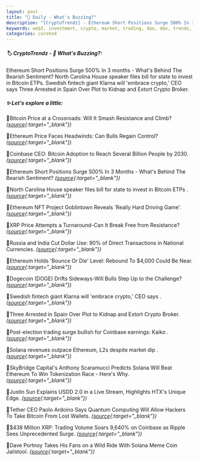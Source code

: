 ```yaml
---
layout: post
title: "🌅 Daily - What's Buzzing?"
description: "[CryptoTrendz] - Ethereum Short Positions Surge 500% In 3 months - What's Behind The Bearish Sentiment? North Carolina House speaker files bill for state to invest in Bitcoin ETPs. Swedish fintech giant Klarna will 'embrace crypto,' CEO says Three Arrested in Spain Over Plot to Kidnap and Extort Crypto Broker."
keywords: web3, investment, crypto, market, trading, dao, dex, trends, solana, etheruem, altcoins
categories: curated
---
```


##### 🏷️  CryptoTrendz - 📌 *What's Buzzing?:*

Ethereum Short Positions Surge 500% In 3 months - What's Behind The Bearish Sentiment? North Carolina House speaker files bill for state to invest in Bitcoin ETPs. Swedish fintech giant Klarna will 'embrace crypto,' CEO says Three Arrested in Spain Over Plot to Kidnap and Extort Crypto Broker.

##### ✨ *Let's explore a little:*


🔹Bitcoin Price at a Crossroads: Will It Smash Resistance and Climb? *([source](https://s.avyag.com/j1gi){:target="_blank"})*

🔹Ethereum Price Faces Headwinds: Can Bulls Regain Control? *([source](https://s.avyag.com/gj4s){:target="_blank"})*

🔹Coinbase CEO: Bitcoin Adoption to Reach Several Billion People by 2030. *([source](https://s.avyag.com/217h){:target="_blank"})*

🔹Ethereum Short Positions Surge 500% In 3 Months - What's Behind The Bearish Sentiment? *([source](https://s.avyag.com/ef1v){:target="_blank"})*

🔹North Carolina House speaker files bill for state to invest in Bitcoin ETPs . *([source](https://s.avyag.com/l886){:target="_blank"})*

🔹Ethereum NFT Project Goblintown Reveals 'Really Hard Driving Game'. *([source](https://s.avyag.com/1e1a){:target="_blank"})*

🔹XRP Price Attempts a Turnaround-Can It Break Free from Resistance? *([source](https://s.avyag.com/0mbg){:target="_blank"})*

🔹Russia and India Cut Dollar Use: 90% of Direct Transactions in National Currencies. *([source](https://s.avyag.com/a13m){:target="_blank"})*

🔹Ethereum Holds 'Bounce Or Die' Level: Rebound To $4,000 Could Be Near. *([source](https://s.avyag.com/xu1d){:target="_blank"})*

🔹Dogecoin (DOGE) Drifts Sideways-Will Bulls Step Up to the Challenge? *([source](https://s.avyag.com/rkb8){:target="_blank"})*

🔹Swedish fintech giant Klarna will 'embrace crypto,' CEO says . *([source](https://s.avyag.com/r6h4){:target="_blank"})*

🔹Three Arrested in Spain Over Plot to Kidnap and Extort Crypto Broker. *([source](https://s.avyag.com/ge9m){:target="_blank"})*

🔹Post-election trading surge bullish for Coinbase earnings: Kaiko . *([source](https://s.avyag.com/4tgz){:target="_blank"})*

🔹Solana revenues outpace Ethereum, L2s despite market dip . *([source](https://s.avyag.com/thzc){:target="_blank"})*

🔹SkyBridge Capital's Anthony Scaramucci Predicts Solana Will Beat Ethereum To Win Tokenization Race - Here's Why. *([source](https://s.avyag.com/165v){:target="_blank"})*

🔹Justin Sun Explains USDD 2.0 in a Live Stream, Highlights HTX's Unique Edge. *([source](https://s.avyag.com/dd5m){:target="_blank"})*

🔹Tether CEO Paolo Ardoino Says Quantum Computing Will Allow Hackers To Take Bitcoin From Lost Wallets. *([source](https://s.avyag.com/n2k0){:target="_blank"})*

🔹$438 Million XRP: Trading Volume Soars 9,640% on Coinbase as Ripple Sees Unprecedented Surge. *([source](https://s.avyag.com/ar5p){:target="_blank"})*

🔹Dave Portnoy Takes His Fans on a Wild Ride With Solana Meme Coin Jailstool. *([source](https://s.avyag.com/uaec){:target="_blank"})*
